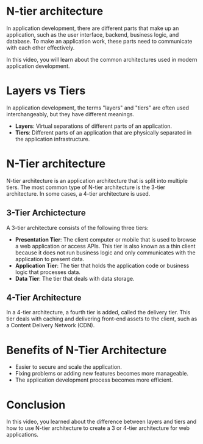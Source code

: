 # N-tier architecture

In application development, there are different parts that make up an application, such as the user interface, backend, business logic, and database. To make an application work, these parts need to communicate with each other effectively.

In this video, you will learn about the common architectures used in modern application development.

# Layers vs Tiers

In application development, the terms "layers" and "tiers" are often used interchangeably, but they have different meanings.

- **Layers**: Virtual separations of different parts of an application.
- **Tiers**: Different parts of an application that are physically separated in the application infrastructure.

# N-Tier architecture

N-tier architecture is an application architecture that is split into multiple tiers. The most common type of N-tier architecture is the 3-tier architecture. In some cases, a 4-tier architecture is used.

## 3-Tier Archictecture

A 3-tier architecture consists of the following three tiers:

- **Presentation Tier**: The client computer or mobile that is used to browse a web application or access APIs. This tier is also known as a thin client because it does not run business logic and only communicates with the application to present data.
- **Application Tier**: The tier that holds the application code or business logic that processes data.
- **Data Tier**: The tier that deals with data storage.

## 4-Tier Architecture

In a 4-tier architecture, a fourth tier is added, called the delivery tier. This tier deals with caching and delivering front-end assets to the client, such as a Content Delivery Network (CDN).

# Benefits of N-Tier Architecture

- Easier to secure and scale the application.
- Fixing problems or adding new features becomes more manageable.
- The application development process becomes more efficient.

# Conclusion

In this video, you learned about the difference between layers and tiers and how to use N-tier architecture to create a 3 or 4-tier architecture for web applications.